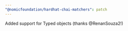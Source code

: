 ```yaml
---
"@nomicfoundation/hardhat-chai-matchers": patch
---
```


Added support for Typed objects (thanks @RenanSouza2!)
